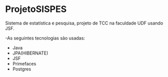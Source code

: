 # ProjetoSISPES
Sistema de estatística e pesquisa, projeto de TCC na faculdade UDF usando JSF.

-As seguintes tecnologias são usadas:
- Java
- JPA(HIBERNATE)
- JSF
- Primefaces
- Postgres 
